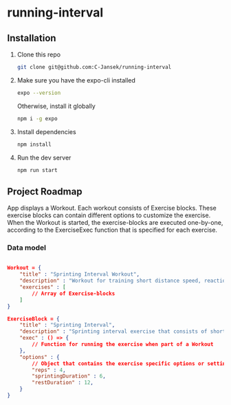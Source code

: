 # running-interval

## Installation

1. Clone this repo

    ```bash
    git clone git@github.com:C-Jansek/running-interval
    ```

2. Make sure you have the expo-cli installed

    ```bash
    expo --version
    ```

    Otherwise, install it globally

    ```bash
    npm i -g expo
    ```

3. Install dependencies
    ```bash
    npm install
    ```
4. Run the dev server
    ```bash
    npm run start
    ```

## Project Roadmap

App displays a Workout. Each workout consists of Exercise blocks. These exercise blocks can contain different options to customize the exercise. When the Workout is started, the exercise-blocks are executed one-by-one, according to the ExerciseExec function that is specified for each exercise.

### Data model

```json

Workout = {
    "title" : "Sprinting Interval Workout",
    "description" : "Workout for training short distance speed, reaction time and recuperation.",
    "exercises" : [
        // Array of Exercise-blocks
    ]
}

ExerciseBlock = {
    "title" : "Sprinting Interval",
    "description" : "Sprinting interval exercise that consists of short bursts of sprinting, alternating with slowly running.",
    "exec" : () => {
        // Function for running the exercise when part of a Workout
    },
    "options" : {
        // Object that contains the exercise specific options or settings
        "reps" : 4,
        "sprintingDuration" : 6,
        "restDuration" : 12,
    }
}

```

```js

```
